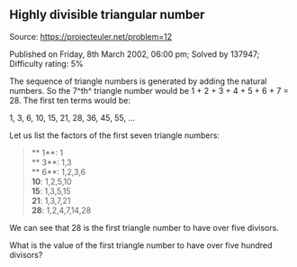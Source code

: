 Highly divisible triangular number
----------------------------------

Source: https://projecteuler.net/problem=12

Published on Friday, 8th March 2002, 06:00 pm; Solved by 137947;
Difficulty rating: 5%

The sequence of triangle numbers is generated by adding the natural
numbers. So the 7^th^ triangle number would be 1 + 2 + 3 + 4 + 5 + 6 + 7
= 28. The first ten terms would be:

1, 3, 6, 10, 15, 21, 28, 36, 45, 55, ...

Let us list the factors of the first seven triangle numbers:

> ** 1**: 1\
> ** 3**: 1,3\
> ** 6**: 1,2,3,6\
> **10**: 1,2,5,10\
> **15**: 1,3,5,15\
> **21**: 1,3,7,21\
> **28**: 1,2,4,7,14,28

We can see that 28 is the first triangle number to have over five
divisors.

What is the value of the first triangle number to have over five hundred
divisors?
